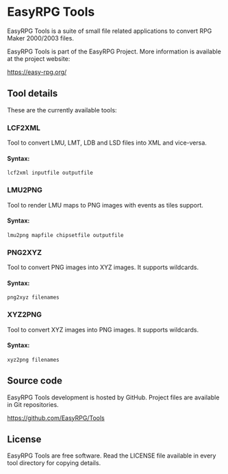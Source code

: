 EasyRPG Tools
=============

EasyRPG Tools is a suite of small file related applications to convert
RPG Maker 2000/2003 files.

EasyRPG Tools is part of the EasyRPG Project. More information is
available at the project website:

  https://easy-rpg.org/


Tool details
------------

These are the currently available tools:

### LCF2XML

Tool to convert LMU, LMT, LDB and LSD files into XML and vice-versa.

#### Syntax: 

    lcf2xml inputfile outputfile

### LMU2PNG

Tool to render LMU maps to PNG images with events as tiles support.

#### Syntax:

    lmu2png mapfile chipsetfile outputfile

### PNG2XYZ

Tool to convert PNG images into XYZ images. It supports wildcards.

#### Syntax:

    png2xyz filenames

### XYZ2PNG

Tool to convert XYZ images into PNG images. It supports wildcards.

#### Syntax:

    xyz2png filenames


Source code
-----------

EasyRPG Tools development is hosted by GitHub.
Project files are available in Git repositories.

  https://github.com/EasyRPG/Tools


License
-------

EasyRPG Tools are free software. Read the LICENSE file available in
every tool directory for copying details.
